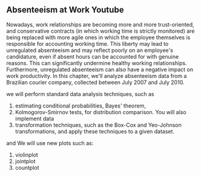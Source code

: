 ## Absenteeism at Work Youtube 
Nowadays, work relationships are becoming more and more trust-oriented, and 
conservative contracts (in which working time is strictly monitored) are being replaced 
with more agile ones in which the employee themselves is responsible for accounting 
working time. This liberty may lead to unregulated absenteeism and may reflect 
poorly on an employee's candidature, even if absent hours can be accounted for with 
genuine reasons. This can significantly undermine healthy working relationships. 
Furthermore, unregulated absenteeism can also have a negative impact on 
work productivity.
In this chapter, we'll analyze absenteeism data from a Brazilian courier company, 
collected between July 2007 and July 2010. 

 we will perform standard data analysis techniques, such as 
 1. estimating  conditional probabilities, Bayes' theorem,
 2. Kolmogorov-Smirnov tests, for distribution comparison. You will also implement data
 3.  transformation techniques, such as the Box-Cox and Yeo-Johnson transformations, and apply these techniques to a given dataset.

and We will use new plots such as:
1. violinplot
2. jointplot
3. countplot


